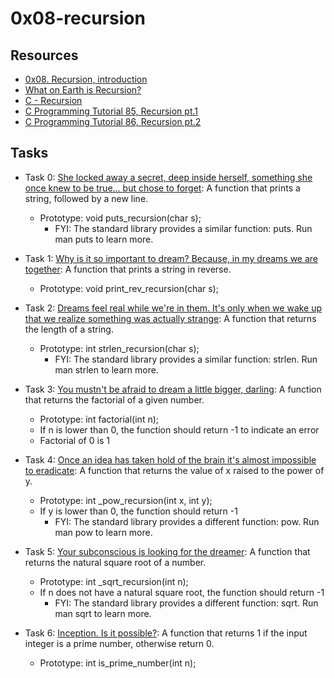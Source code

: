 # 0x08-recursion

## Resources
+ [0x08. Recursion, introduction]()
+ [What on Earth is Recursion?](https://www.youtube.com/watch?v=Mv9NEXX1VHc)
+ [C - Recursion](https://www.tutorialspoint.com/cprogramming/c_recursion.htm)
+ [C Programming Tutorial 85, Recursion pt.1](https://www.youtube.com/watch?v=XGxbXMP6k8k)
+ [C Programming Tutorial 86, Recursion pt.2](https://www.youtube.com/watch?v=7XiIS6HobNs)

## Tasks
+ Task 0: [She locked away a secret, deep inside herself, something she once knew to be true... but chose to forget](https://github.com/Hiluhree/alx-low_level_programming/blob/master/0x08-recursion/0-puts_recursion.c): A function that prints a string, followed by a new line.

	+ Prototype: void puts_recursion(char s);
		- FYI: The standard library provides a similar function: puts. Run man puts to learn more.
+ Task 1: [Why is it so important to dream? Because, in my dreams we are together](https://github.com/Hiluhree/alx-low_level_programming/blob/master/0x08-recursion/1-print_rev_recursion.c): A function that prints a string in reverse.

	+ Prototype: void print_rev_recursion(char s);
+ Task 2: [Dreams feel real while we're in them. It's only when we wake up that we realize something was actually strange](https://github.com/Hiluhree/alx-low_level_programming/blob/master/0x08-recursion/2-strlen_recursion.c): A  function that returns the length of a string.

	+ Prototype: int strlen_recursion(char s);
		- FYI: The standard library provides a similar function: strlen. Run man strlen to learn more. 
+ Task 3: [You mustn't be afraid to dream a little bigger, darling](https://github.com/Hiluhree/alx-low_level_programming/blob/master/0x08-recursion/3-factorial.c): A function that returns the factorial of a given number.

	+ Prototype: int factorial(int n);
	+ If n is lower than 0, the function should return -1 to indicate an error
	+ Factorial of 0 is 1
+ Task 4: [Once an idea has taken hold of the brain it's almost impossible to eradicate](https://github.com/Hiluhree/alx-low_level_programming/blob/master/0x08-recursion/4-pow_recursion.c): A function that returns the value of x raised to the power of y.

	+ Prototype: int _pow_recursion(int x, int y);
	+ If y is lower than 0, the function should return -1
		- FYI: The standard library provides a different function: pow. Run man pow to learn more.
+ Task 5: [Your subconscious is looking for the dreamer](https://github.com/Hiluhree/alx-low_level_programming/blob/master/0x08-recursion/5-sqrt_recursion.c): A function that returns the natural square root of a number.

	+ Prototype: int _sqrt_recursion(int n);
	+ If n does not have a natural square root, the function should return -1
		- FYI: The standard library provides a different function: sqrt. Run man sqrt to learn more.
+ Task 6: [Inception. Is it possible?](): A function that returns 1 if the input integer is a prime number, otherwise return 0.
	+ Prototype: int is_prime_number(int n);
